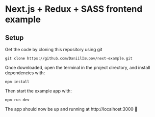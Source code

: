 # Next.js + Redux + SASS frontend example

## Setup

Get the code by cloning this repository using git

```
git clone https://github.com/DaniilIsupov/next-example.git
```

Once downloaded, open the terminal in the project directory, and install dependencies with:

```
npm install
```

Then start the example app with:

```
npm run dev
```

The app should now be up and running at http://localhost:3000 🚀